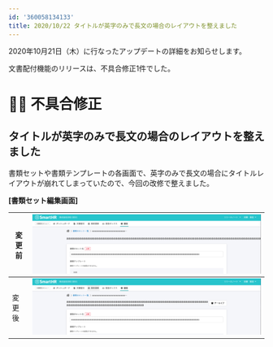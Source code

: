 ```yaml
---
id: '360058134133'
title: 2020/10/22 タイトルが英字のみで長文の場合のレイアウトを整えました
---
```

2020年10月21日（木）に行なったアップデートの詳細をお知らせします。

文書配付機能のリリースは、不具合修正1件でした。

# 👨‍⚕️ 不具合修正

## タイトルが英字のみで長文の場合のレイアウトを整えました

書類セットや書類テンプレートの各画面で、英字のみで長文の場合にタイトルレイアウトが崩れてしまっていたので、今回の改修で整えました。

**\[書類セット編集画面\]**

| 変更前 | ![96572601-033e1b00-1308-11eb-861a-8bd27c426dc0-2.png](./96572601-033e1b00-1308-11eb-861a-8bd27c426dc0-2.png) |
| --- | --- |
| 変更後 | ![96572653-0fc27380-1308-11eb-8244-4f5684064af6-2.png](./96572653-0fc27380-1308-11eb-8244-4f5684064af6-2.png) |
